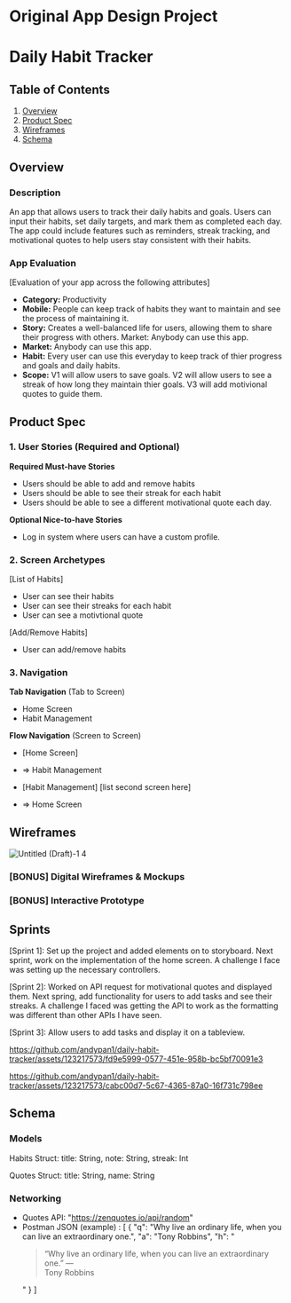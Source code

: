 Original App Design Project
===

# Daily Habit Tracker

## Table of Contents

1. [Overview](#Overview)
2. [Product Spec](#Product-Spec)
3. [Wireframes](#Wireframes)
4. [Schema](#Schema)

## Overview

### Description

An app that allows users to track their daily habits and goals. Users can input their habits, set daily targets, and mark them as completed each day. The app could include features such as reminders, streak tracking, and motivational quotes to help users stay consistent with their habits.

### App Evaluation

[Evaluation of your app across the following attributes]
- **Category:**  Productivity
- **Mobile:** People can keep track of habits they want to maintain and see the process of maintaining it.
- **Story:** Creates a well-balanced life for users, allowing them to share their progress with others. Market: Anybody can use this app. 
- **Market:** Anybody can use this app.
- **Habit:** Every user can use this everyday to keep track of thier progress and goals and daily habits.
- **Scope:** V1 will allow users to save goals. V2 will allow users to see a streak of how long they maintain thier goals. V3 will add motivional quotes to guide them.

## Product Spec

### 1. User Stories (Required and Optional)

**Required Must-have Stories**

* Users should be able to add and remove habits
* Users should be able to see their streak for each habit
* Users should be able to see a different motivational quote each day.

**Optional Nice-to-have Stories**

* Log in system where users can have a custom profile.

### 2. Screen Archetypes

[List of Habits] 
* User can see their habits
* User can see their streaks for each habit
* User can see a motivtional quote

[Add/Remove Habits]
* User can add/remove habits

### 3. Navigation

**Tab Navigation** (Tab to Screen)

* Home Screen
* Habit Management

**Flow Navigation** (Screen to Screen)

- [Home Screen]
* => Habit Management
- [Habit Management] [list second screen here]
* => Home Screen


## Wireframes

![Untitled (Draft)-1 4](https://github.com/andypan1/daily-habit-tracker/assets/123217573/8049c280-827d-4ca2-935a-b051ebd4b7ca)


### [BONUS] Digital Wireframes & Mockups

### [BONUS] Interactive Prototype

## Sprints
[Sprint 1]: Set up the project and added elements on to storyboard. Next sprint, work on the implementation of the home screen. A challenge I face was setting up the necessary controllers.

[Sprint 2]: Worked on API request for motivational quotes and displayed them. Next spring, add functionality for users to add tasks and see their streaks. A challenge I faced was getting the API to work as the formatting was different than other APIs I have seen.

[Sprint 3]: Allow users to add tasks and display it on a tableview.

https://github.com/andypan1/daily-habit-tracker/assets/123217573/fd9e5999-0577-451e-958b-bc5bf70091e3

https://github.com/andypan1/daily-habit-tracker/assets/123217573/cabc00d7-5c67-4365-87a0-16f731c798ee


## Schema 

### Models

Habits Struct: title: String, note: String, streak: Int

Quotes Struct: title: String, name: String

### Networking

- Quotes API: "https://zenquotes.io/api/random"
- Postman JSON (example) : [
    {
        "q": "Why live an ordinary life, when you can live an extraordinary one.",
        "a": "Tony Robbins",
        "h": "<blockquote>&ldquo;Why live an ordinary life, when you can live an extraordinary one.&rdquo; &mdash; <footer>Tony Robbins</footer></blockquote>"
    }
]

